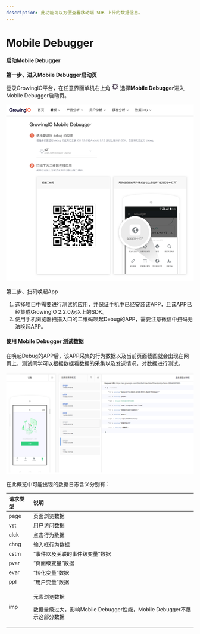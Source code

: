 ```yaml
---
description: 此功能可以方便查看移动端 SDK 上传的数据信息。
---
```


# Mobile Debugger

#### 启动Mobile Debugger <a id="qi-dong-mobile-debugger"></a>

**第一步、进入Mobile Debugger启动页**

登录GrowingIO平台，在任意界面单机右上角 ![](../../.gitbook/assets/2019-10-10_18-59-32.png) 选择**Mobile Debugger**进入Mobile Debugger启动页。

![Mobile Debugger&#x542F;&#x52A8;&#x9875;](../../.gitbook/assets/image%20%28197%29.png)

第二步、扫码唤起App

1. 选择项目中需要进行测试的应用，并保证手机中已经安装该APP，且该APP已经集成GrowingIO 2.2.0及以上的SDK。
2. 使用手机浏览器扫描入口的二维码唤起Debug的APP，需要注意微信中扫码无法唤起APP。

#### 使用 Mobile Debugger 测试数据 <a id="shi-yong-mobile-debugger-ce-shi-shu-ju"></a>

在唤起Debug的APP后，该APP采集的行为数据以及当前页面截图就会出现在网页上，测试同学可以根据数据看数据的采集以及发送情况，对数据进行测试。

![](../../.gitbook/assets/image%20%28225%29.png)

在此概览中可能出现的数据日志含义分别有：

<table>
  <thead>
    <tr>
      <th style="text-align:left">&#x8BF7;&#x6C42;&#x7C7B;&#x578B;</th>
      <th style="text-align:left">&#x8BF4;&#x660E;</th>
    </tr>
  </thead>
  <tbody>
    <tr>
      <td style="text-align:left">page</td>
      <td style="text-align:left">&#x9875;&#x9762;&#x6D4F;&#x89C8;&#x6570;&#x636E;</td>
    </tr>
    <tr>
      <td style="text-align:left">vst</td>
      <td style="text-align:left">&#x7528;&#x6237;&#x8BBF;&#x95EE;&#x6570;&#x636E;</td>
    </tr>
    <tr>
      <td style="text-align:left">clck</td>
      <td style="text-align:left">&#x70B9;&#x51FB;&#x884C;&#x4E3A;&#x6570;&#x636E;</td>
    </tr>
    <tr>
      <td style="text-align:left">chng</td>
      <td style="text-align:left">&#x8F93;&#x5165;&#x6846;&#x884C;&#x4E3A;&#x6570;&#x636E;</td>
    </tr>
    <tr>
      <td style="text-align:left">cstm</td>
      <td style="text-align:left">&#x201C;&#x4E8B;&#x4EF6;&#x4EE5;&#x53CA;&#x5173;&#x8054;&#x7684;&#x4E8B;&#x4EF6;&#x7EA7;&#x53D8;&#x91CF;&#x201D;&#x6570;&#x636E;</td>
    </tr>
    <tr>
      <td style="text-align:left">pvar</td>
      <td style="text-align:left">&#x201C;&#x9875;&#x9762;&#x7EA7;&#x53D8;&#x91CF;&#x201D;&#x6570;&#x636E;</td>
    </tr>
    <tr>
      <td style="text-align:left">evar</td>
      <td style="text-align:left">&#x201C;&#x8F6C;&#x5316;&#x53D8;&#x91CF;&#x201D;&#x6570;&#x636E;</td>
    </tr>
    <tr>
      <td style="text-align:left">ppl</td>
      <td style="text-align:left">&#x201C;&#x7528;&#x6237;&#x53D8;&#x91CF;&#x201D;&#x6570;&#x636E;</td>
    </tr>
    <tr>
      <td style="text-align:left">imp</td>
      <td style="text-align:left">
        <p>&#x5143;&#x7D20;&#x6D4F;&#x89C8;&#x6570;&#x636E;</p>
        <p>&#x6570;&#x636E;&#x91CF;&#x7EA7;&#x8FC7;&#x5927;&#xFF0C;&#x5F71;&#x54CD;Mobile
          Debugger&#x6027;&#x80FD;&#xFF0C;Mobile Debugger&#x4E0D;&#x5C55;&#x793A;&#x8FD9;&#x90E8;&#x5206;&#x6570;&#x636E;</p>
      </td>
    </tr>
  </tbody>
</table>
